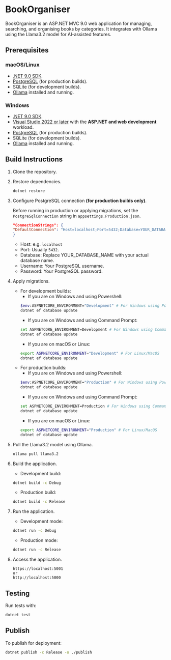 # BookOrganiser
BookOrganiser is an ASP.NET MVC 9.0 web application for managing, searching, and organising books by categories. It integrates with Ollama using the Llama3.2 model for AI-assisted features.

## Prerequisites
### macOS/Linux
- [.NET 9.0 SDK](https://dotnet.microsoft.com/download/dotnet/9.0).
- [PostgreSQL](https://www.postgresql.org/download/) (for production builds).
- SQLite (for development builds).
- [Ollama](https://ollama.com/) installed and running.

### Windows
- [.NET 9.0 SDK](https://dotnet.microsoft.com/download/dotnet/9.0).
- [Visual Studio 2022 or later](https://visualstudio.microsoft.com/) with the **ASP.NET and web development** workload.
- [PostgreSQL](https://www.postgresql.org/download/) (for production builds).
- SQLite (for development builds).
- [Ollama](https://ollama.com/) installed and running.

## Build Instructions
1. Clone the repository.
2. Restore dependencies.
    ```bash
    dotnet restore
    ```
3. Configure PostgreSQL connection **(for production builds only)**.

    Before running in production or applying migrations, set the `PostgreSqlConnection` string in `appsettings.Production.json`.
    ```json
    "ConnectionStrings": {
    "DefaultConnection": "Host=localhost;Port=5432;Database=YOUR_DATABASE_NAME;Username=YOUR_USERNAME;Password=YOUR_PASSWORD"
    }
    ```
    - Host: e.g. `localhost`
    - Port: Usually `5432`.
    - Database: Replace YOUR_DATABASE_NAME with your actual database name.
    - Username: Your PostgreSQL username.
    - Password: Your PostgreSQL password.
4. Apply migrations.
    - For development builds:
        - If you are on Windows and using Powershell:
        ```bash
        $env:ASPNETCORE_ENVIRONMENT="Development" # For Windows using Powershell
        dotnet ef database update
        ```
        - If you are on Windows and using Command Prompt:
        ```bash
        set ASPNETCORE_ENVIRONMENT=Development # For Windows using Command Prompt
        dotnet ef database update
        ```
        - If you are on macOS or Linux:
        ```bash
        export ASPNETCORE_ENVIRONMENT="Development" # For Linux/MacOS
        dotnet ef database update
        ```
    - For production builds:
        - If you are on Windows and using Powershell:
        ```bash
        $env:ASPNETCORE_ENVIRONMENT="Production" # For Windows using Powershell
        dotnet ef database update
        ```
        - If you are on Windows and using Command Prompt:
        ```bash
        set ASPNETCORE_ENVIRONMENT=Production # For Windows using Command Prompt
        dotnet ef database update
        ```
        - If you are on macOS or Linux:
        ```bash
        export ASPNETCORE_ENVIRONMENT="Production" # For Linux/MacOS
        dotnet ef database update
        ```
5. Pull the Llama3.2 model using Ollama.
    ```bash
    ollama pull llama3.2
    ```
6. Build the application.
    - Development build:
    ```bash
    dotnet build -c Debug
    ```
    - Production build:
    ```bash
    dotnet build -c Release
    ```
7. Run the application.
    - Development mode:
    ```bash
    dotnet run -c Debug
    ```
    - Production mode:
    ```bash
    dotnet run -c Release
    ```
8. Access the application.
    ```
    https://localhost:5001
    or
    http://localhost:5000
    ```

## Testing
Run tests with:
```bash
dotnet test
```

## Publish
To publish for deployment:
```bash
dotnet publish -c Release -o ./publish
```